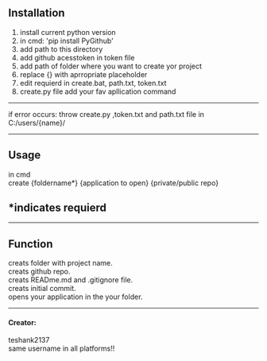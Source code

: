 ## Installation

1. install current python version
2. in cmd: 'pip install PyGithub'
3. add path to this directory
4. add github acesstoken in token file
5. add path of folder where you want to create yor project
6. replace {} with aprropriate placeholder
7. edit requierd in create.bat, path.txt, token.txt
8. create.py file add your fav apllication command

---

if error occurs:
throw create.py ,token.txt and path.txt file in C:/users/{name}/

---

## Usage

in cmd<br/>
create {foldername\*} {application to open} {private/public repo}

## \*indicates requierd

---

## Function

creats folder with project name.<br/>
creats github repo.<br/>
creats READme.md and .gitignore file.<br/>
creats initial commit.<br/>
opens your application in the your folder.<br/>

---

#### Creator:

teshank2137<br/>
same username in all platforms!!

